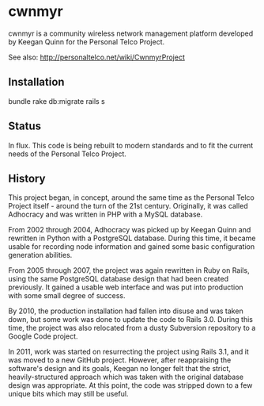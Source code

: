 cwnmyr
======

cwnmyr is a community wireless network management platform developed by
Keegan Quinn for the Personal Telco Project.

See also: http://personaltelco.net/wiki/CwnmyrProject


Installation
------------

bundle
rake db:migrate
rails s


Status
------

In flux. This code is being rebuilt to modern standards and to fit the
current needs of the Personal Telco Project.




History
-------

This project began, in concept, around the same time as the Personal Telco
Project itself - around the turn of the 21st century. Originally, it was
called Adhocracy and was written in PHP with a MySQL database.

From 2002 through 2004, Adhocracy was picked up by Keegan Quinn and rewritten
in Python with a PostgreSQL database. During this time, it became usable for
recording node information and gained some basic configuration generation
abilities.

From 2005 through 2007, the project was again rewritten in Ruby on Rails,
using the same PostgreSQL database design that had been created previously.
It gained a usable web interface and was put into production with some small
degree of success.

By 2010, the production installation had fallen into disuse and was taken
down, but some work was done to update the code to Rails 3.0. During this
time, the project was also relocated from a dusty Subversion repository
to a Google Code project.

In 2011, work was started on resurrecting the project using Rails 3.1,
and it was moved to a new GitHub project. However, after reappraising the
software's design and its goals, Keegan no longer felt that the strict,
heavily-structured approach which was taken with the original database
design was appropriate. At this point, the code was stripped down to a
few unique bits which may still be useful.
